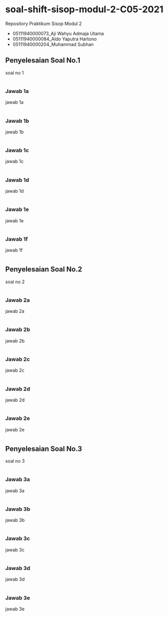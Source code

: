 # soal-shift-sisop-modul-2-C05-2021

Repository Praktikum Sisop Modul 2
- 05111940000073_Aji Wahyu Admaja Utama
- 05111940000084_Aldo Yaputra Hartono
- 05111940000204_Muhammad Subhan

## Penyelesaian Soal No.1
soal no 1

#
### Jawab 1a
jawab 1a

#
### Jawab 1b
jawab 1b

#
### Jawab 1c
jawab 1c

#
### Jawab 1d
jawab 1d

#
### Jawab 1e
jawab 1e

#
### Jawab 1f
jawab 1f

#
## Penyelesaian Soal No.2
soal no 2

#
### Jawab 2a
jawab 2a

#
### Jawab 2b
jawab 2b

#
### Jawab 2c
jawab 2c

#
### Jawab 2d
jawab 2d

#
### Jawab 2e
jawab 2e

#
## Penyelesaian Soal No.3
soal no 3

#
### Jawab 3a
jawab 3a

#
### Jawab 3b
jawab 3b

#
### Jawab 3c
jawab 3c

#
### Jawab 3d
jawab 3d

#
### Jawab 3e
jawab 3e

